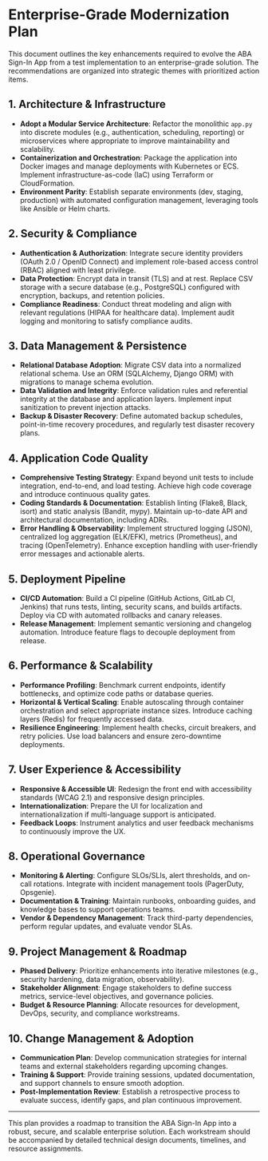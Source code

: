 # Enterprise-Grade Modernization Plan

This document outlines the key enhancements required to evolve the ABA Sign-In App from a test implementation to an enterprise-grade solution. The recommendations are organized into strategic themes with prioritized action items.

## 1. Architecture & Infrastructure
- **Adopt a Modular Service Architecture**: Refactor the monolithic `app.py` into discrete modules (e.g., authentication, scheduling, reporting) or microservices where appropriate to improve maintainability and scalability.
- **Containerization and Orchestration**: Package the application into Docker images and manage deployments with Kubernetes or ECS. Implement infrastructure-as-code (IaC) using Terraform or CloudFormation.
- **Environment Parity**: Establish separate environments (dev, staging, production) with automated configuration management, leveraging tools like Ansible or Helm charts.

## 2. Security & Compliance
- **Authentication & Authorization**: Integrate secure identity providers (OAuth 2.0 / OpenID Connect) and implement role-based access control (RBAC) aligned with least privilege.
- **Data Protection**: Encrypt data in transit (TLS) and at rest. Replace CSV storage with a secure database (e.g., PostgreSQL) configured with encryption, backups, and retention policies.
- **Compliance Readiness**: Conduct threat modeling and align with relevant regulations (HIPAA for healthcare data). Implement audit logging and monitoring to satisfy compliance audits.

## 3. Data Management & Persistence
- **Relational Database Adoption**: Migrate CSV data into a normalized relational schema. Use an ORM (SQLAlchemy, Django ORM) with migrations to manage schema evolution.
- **Data Validation and Integrity**: Enforce validation rules and referential integrity at the database and application layers. Implement input sanitization to prevent injection attacks.
- **Backup & Disaster Recovery**: Define automated backup schedules, point-in-time recovery procedures, and regularly test disaster recovery plans.

## 4. Application Code Quality
- **Comprehensive Testing Strategy**: Expand beyond unit tests to include integration, end-to-end, and load testing. Achieve high code coverage and introduce continuous quality gates.
- **Coding Standards & Documentation**: Establish linting (Flake8, Black, isort) and static analysis (Bandit, mypy). Maintain up-to-date API and architectural documentation, including ADRs.
- **Error Handling & Observability**: Implement structured logging (JSON), centralized log aggregation (ELK/EFK), metrics (Prometheus), and tracing (OpenTelemetry). Enhance exception handling with user-friendly error messages and actionable alerts.

## 5. Deployment Pipeline
- **CI/CD Automation**: Build a CI pipeline (GitHub Actions, GitLab CI, Jenkins) that runs tests, linting, security scans, and builds artifacts. Deploy via CD with automated rollbacks and canary releases.
- **Release Management**: Implement semantic versioning and changelog automation. Introduce feature flags to decouple deployment from release.

## 6. Performance & Scalability
- **Performance Profiling**: Benchmark current endpoints, identify bottlenecks, and optimize code paths or database queries.
- **Horizontal & Vertical Scaling**: Enable autoscaling through container orchestration and select appropriate instance sizes. Introduce caching layers (Redis) for frequently accessed data.
- **Resilience Engineering**: Implement health checks, circuit breakers, and retry policies. Use load balancers and ensure zero-downtime deployments.

## 7. User Experience & Accessibility
- **Responsive & Accessible UI**: Redesign the front end with accessibility standards (WCAG 2.1) and responsive design principles.
- **Internationalization**: Prepare the UI for localization and internationalization if multi-language support is anticipated.
- **Feedback Loops**: Instrument analytics and user feedback mechanisms to continuously improve the UX.

## 8. Operational Governance
- **Monitoring & Alerting**: Configure SLOs/SLIs, alert thresholds, and on-call rotations. Integrate with incident management tools (PagerDuty, Opsgenie).
- **Documentation & Training**: Maintain runbooks, onboarding guides, and knowledge bases to support operations teams.
- **Vendor & Dependency Management**: Track third-party dependencies, perform regular updates, and evaluate vendor SLAs.

## 9. Project Management & Roadmap
- **Phased Delivery**: Prioritize enhancements into iterative milestones (e.g., security hardening, data migration, observability).
- **Stakeholder Alignment**: Engage stakeholders to define success metrics, service-level objectives, and governance policies.
- **Budget & Resource Planning**: Allocate resources for development, DevOps, security, and compliance workstreams.

## 10. Change Management & Adoption
- **Communication Plan**: Develop communication strategies for internal teams and external stakeholders regarding upcoming changes.
- **Training & Support**: Provide training sessions, updated documentation, and support channels to ensure smooth adoption.
- **Post-Implementation Review**: Establish a retrospective process to evaluate success, identify gaps, and plan continuous improvement.

---

This plan provides a roadmap to transition the ABA Sign-In App into a robust, secure, and scalable enterprise solution. Each workstream should be accompanied by detailed technical design documents, timelines, and resource assignments.
